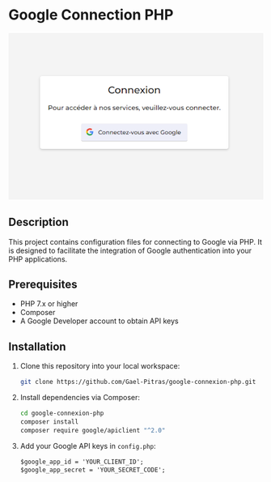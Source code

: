 # Google Connection PHP


<div align="center">
  <img src="./preview.PNG" alt="Logo du projet">
</div>

## Description

This project contains configuration files for connecting to Google via PHP. It is designed to facilitate the integration of Google authentication into your PHP applications.

## Prerequisites

- PHP 7.x or higher
- Composer
- A Google Developer account to obtain API keys

## Installation

1. Clone this repository into your local workspace:

    ```bash
    git clone https://github.com/Gael-Pitras/google-connexion-php.git
    ```

2. Install dependencies via Composer:

    ```bash
    cd google-connexion-php
    composer install
    composer require google/apiclient "^2.0"
    ```

3. Add your Google API keys in `config.php`:

    ```env
    $google_app_id = 'YOUR_CLIENT_ID';
    $google_app_secret = 'YOUR_SECRET_CODE';
    ```


